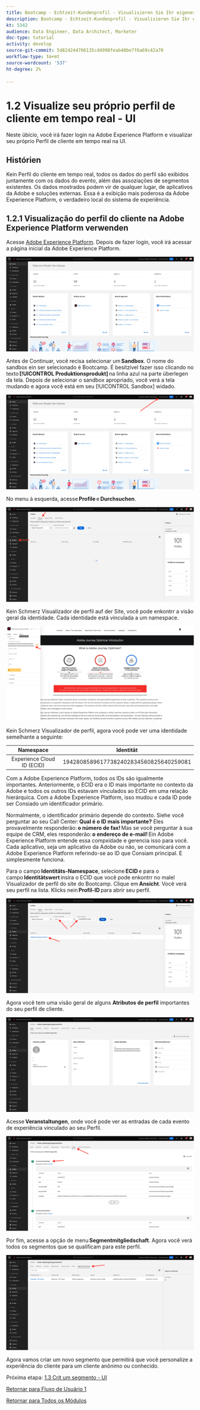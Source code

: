 ```yaml
---
title: Bootcamp - Echtzeit-Kundenprofil - Visualisieren Sie Ihr eigenes Echtzeit-Kundenprofil - UI - Brasilien
description: Bootcamp - Echtzeit-Kundenprofil - Visualisieren Sie Ihr eigenes Echtzeit-Kundenprofil - UI - Brasilien
kt: 5342
audience: Data Engineer, Data Architect, Marketer
doc-type: tutorial
activity: develop
source-git-commit: 5d824244766135cd4998feab48be7f6a69c42a70
workflow-type: tm+mt
source-wordcount: '537'
ht-degree: 2%

---
```


# 1.2 Visualize seu próprio perfil de cliente em tempo real - UI

Neste übício, você irá fazer login na Adobe Experience Platform e visualizar seu próprio Perfil de cliente em tempo real na UI.

## Histórien

Kein Perfil do cliente em tempo real, todos os dados do perfil são exibidos juntamente com os dados do evento, além das assoziações de segmentos existentes. Os dados mostrados podem vir de qualquer lugar, de aplicativos da Adobe e soluções externas. Essa é a exibição mais poderosa da Adobe Experience Platform, o verdadeiro local do sistema de experiência.

## 1.2.1 Visualização do perfil do cliente na Adobe Experience Platform verwenden

Acesse [Adobe Experience Platform](https://experience.adobe.com/platform). Depois de fazer login, você irá acessar a página inicial da Adobe Experience Platform.

![Datenaufnahme](./images/home.png)

Antes de Continuar, você recisa selecionar um **Sandbox**. O nome do sandbox ein ser selecionado é Bootcamp. É besitzível fazer isso clicando no texto **[!UICONTROL Produktionsprodukt]** na linha azul na parte überlegen da tela. Depois de selecionar o sandbox apropriado, você verá a tela mudando e agora você está em seu [!UICONTROL Sandbox] widado.

![Datenaufnahme](./images/sb1.png)

No menu à esquerda, acesse **Profile** e **Durchsuchen**.

![Kundenprofil](./images/homemenu.png)

Kein Schmerz Visualizador de perfil auf der Site, você pode enkontrr a visão geral da identidade. Cada identidade está vinculada a um namespace.

![Kundenprofil](./images/identities.png)

Kein Schmerz Visualizador de perfil, agora você pode ver uma identidade semelhante a seguinte:

| Namespace | Identität |
|:-------------:| :---------------:|
| Experience Cloud ID (ECID) | 19428085896177382402834560825640259081 |

Com a Adobe Experience Platform, todos os IDs são igualmente importantes. Anteriormente, o ECID era o ID mais importante no contexto da Adobe e todos os outros IDs estavam vinculados ao ECID em uma relação hierárquica. Com a Adobe Experience Platform, isso mudou e cada ID pode ser Consiado um identificador primário.

Normalmente, o identificador primário depende do contexto. Siehe você perguntar ao seu Call Center: **Qual é o ID mais importante?** Eles provavelmente responderão: **o número de fax!** Mas se você perguntar à sua equipe de CRM, eles responderão: **o endereço de e-mail!** Ein Adobe Experience Platform entende essa compxidade e gerencia isso para você. Cada aplicativo, seja um aplicativo da Adobe ou não, se comunicará com a Adobe Experience Platform referindo-se ao ID que Consiam principal. E simplesmente funciona.

Para o campo **Identitäts-Namespace**, selecione **ECID** e para o campo **Identitätswert** insira o ECID que você pode enkontrr no malel Visualizador de perfil do site do Bootcamp. Clique em **Ansicht**. Você verá seu perfil na lista. Klicks nein **Profil-ID** para abrir seu perfil.

![Kundenprofil](./images/popupecid.png)

Agora você tem uma visão geral de alguns **Atributos de perfil** importantes do seu perfil de cliente.

![Kundenprofil](./images/profile.png)

Acesse **Veranstaltungen**, onde você pode ver as entradas de cada evento de experiência vinculado ao seu Perfil.

![Kundenprofil](./images/profileee.png)

Por fim, acesse a opção de menu **Segmentmitgliedschaft**. Agora você verá todos os segmentos que se qualificam para este perfil.

![Kundenprofil](./images/profileseg.png)

Agora vamos criar um novo segmento que permitirá que você personalize a experiência do cliente para um cliente anônimo ou conhecido.

Próxima etapa: [1.3 Crit um segmento - UI](./ex3.md)

[Retornar para Fluxo de Usuário 1](./uc1.md)

[Retornar para Todos os Módulos](../../overview.md)
